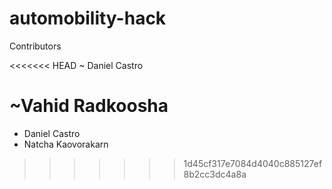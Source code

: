# automobility-hack

Contributors

<<<<<<< HEAD
~ Daniel Castro

~Vahid Radkoosha
=======
- Daniel Castro
- Natcha Kaovorakarn
>>>>>>> 1d45cf317e7084d4040c885127ef8b2cc3dc4a8a
